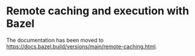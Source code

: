 # Remote caching and execution with Bazel

The documentation has been moved to https://docs.bazel.build/versions/main/remote-caching.html.
